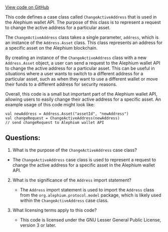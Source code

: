 [View code on GitHub](https://github.com/alephium/alephium/wallet/src/main/scala/org/alephium/wallet/api/model/ChangeActiveAddress.scala)

This code defines a case class called `ChangeActiveAddress` that is used in the Alephium wallet API. The purpose of this class is to represent a request to change the active address for a particular asset. 

The `ChangeActiveAddress` class takes a single parameter, `address`, which is an instance of the `Address.Asset` class. This class represents an address for a specific asset on the Alephium blockchain. 

By creating an instance of the `ChangeActiveAddress` class with a new `Address.Asset` object, a user can send a request to the Alephium wallet API to change the active address for a particular asset. This can be useful in situations where a user wants to switch to a different address for a particular asset, such as when they want to use a different wallet or move their funds to a different address for security reasons. 

Overall, this code is a small but important part of the Alephium wallet API, allowing users to easily change their active address for a specific asset. An example usage of this code might look like:

```
val newAddress = Address.Asset("assetId", "newAddress")
val changeRequest = ChangeActiveAddress(newAddress)
// send changeRequest to Alephium wallet API
```
## Questions: 
 1. What is the purpose of the `ChangeActiveAddress` case class?
   - The `ChangeActiveAddress` case class is used to represent a request to change the active address for a specific asset in the Alephium wallet API.

2. What is the significance of the `Address` import statement?
   - The `Address` import statement is used to import the `Address` class from the `org.alephium.protocol.model` package, which is likely used within the `ChangeActiveAddress` case class.

3. What licensing terms apply to this code?
   - This code is licensed under the GNU Lesser General Public License, version 3 or later.